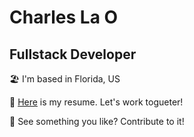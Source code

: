Charles La O
================================

## Fullstack Developer

🏖️    I'm based in Florida, US

💼    [Here](https://charleslaot.github.io/charleslaot/assets/resume.pdf) is my resume. Let's work togueter!

🙏    See something you like? Contribute to it!
